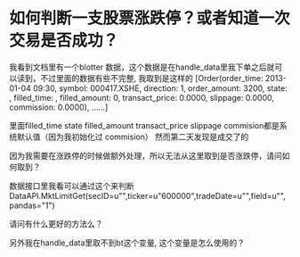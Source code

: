 # 如何判断一支股票涨跌停？或者知道一次交易是否成功？

我看到文档里有一个blotter 数据，这个数据是在handle_data里我下单之后就可以读到，不过里面的数据有些不完整, 我取到是这样的
[Order(order_time: 2013-01-04 09:30, symbol: 000417.XSHE, direction: 1, order_amount: 3200, state: , filled_time: , filled_amount: 0, transact_price: 0.0000, slippage: 0.0000, commission: 0.0000), ……]

里面filled_time state filled_amount transact_price slippage commision都是系统默认值（因为我初始化过 commision）
然而第二天发现是成交了的

因为我需要在涨跌停的时候做额外处理，所以无法从这里取到是否涨跌停，请问如何取到？

数据接口里我看可以通过这个来判断
DataAPI.MktLimitGet(secID=u"",ticker=u"600000",tradeDate=u"",field=u"",pandas="1")

请问有什么更好的方法么？

另外我在handle_data里取不到bt这个变量, 这个变量是怎么使用的？